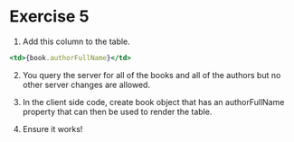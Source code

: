 # Exercise 5

1. Add this column to the table.

```jsx
<td>{book.authorFullName}</td>
```

2. You query the server for all of the books and all of the authors but no other server changes are allowed.

3. In the client side code, create book object that has an authorFullName property that can then be used to render the table.

4. Ensure it works!